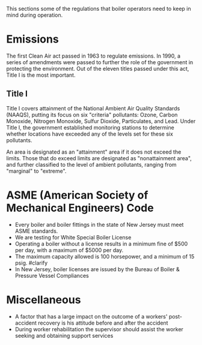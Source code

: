 This sections some of the regulations that boiler operators need to keep in mind during operation.
# Emissions
The first Clean Air act passed in 1963 to regulate emissions. In 1990, a series of amendments were passed to further the role of the government in protecting the environment. Out of the eleven titles passed under this act, Title I is the most important.
## Title I
Title I covers attainment of the National Ambient Air Quality Standards (NAAQS), putting its focus on six "criteria" pollutants: Ozone, Carbon Monoxide, Nitrogen Monoxide, Sulfur Dioxide, Particulates, and Lead. Under Title I, the government established monitoring stations to determine whether locations have exceeded any of the levels set for these six pollutants.

An area is designated as an "attainment" area if it does not exceed the limits. Those that do exceed limits are designated as "nonattainment area", and further classified to the level of ambient pollutants, ranging from "marginal" to "extreme".

# ASME (American Society of Mechanical Engineers) Code
- Every boiler and boiler fittings in the state of New Jersey must meet ASME standards.
- We are testing for White Special Boiler License
- Operating a boiler without a license results in a minimum fine of $500 per day, with a maximum of $5000 per day.
- The maximum capacity allowed is 100 horsepower, and a minimum of 15 psig. #clarify 
- In New Jersey, boiler licenses are issued by the Bureau of Boiler & Pressure Vessel Compliances

# Miscellaneous
- A factor that has a large impact on the outcome of a workers' post-accident recovery is his attitude before and after the accident
- During worker rehabilitation the supervisor should assist the worker seeking and obtaining support services